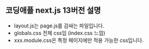 ## 코딩애플 next.js 13버전 설명

- layout.js는 page.js를 감싸는 파일입니다.
- globals.css 전체 css임 (index.css 느낌)
- xxx.module.css은 특정 페이지에만 적용 가능한 css입니다.
